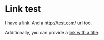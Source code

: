 # Link test

I have a [link](http://www.google.com). And a <http://test.com/> url too.

Additionally, you can provide a [link with a title](http://io9.com/watch-as-a-hacker-frees-this-telepresence-robot-from-it-1663636319 "free all robots").